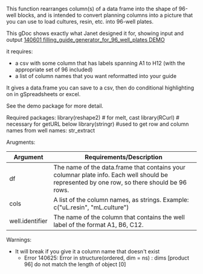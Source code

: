 This function rearranges column(s) of a data frame into the shape of 96-well blocks, and is intended to convert planning columns into a picture that you can use to load cultures, resin, etc. into 96-well plates.

This gDoc shows exactly what Janet designed it for, showing input and output
[140601 filling_guide_generator_for_96_well_plates DEMO](https://docs.google.com/spreadsheets/d/1l60FNFIF2afnxNQVqEfH7sgYI51THDVVXns14lnkdhU/edit#gid=1109366614)

it requires:
* a csv with some column that has labels spanning A1 to H12 (with the appropriate set of 96 included)
* a list of column names that you want reformatted into your guide

It gives a data.frame you can save to a csv, then do conditional highlighting on in gSpreadsheets or excel.

See the demo package for more detail.  

Required packages:
library(reshape2)  # for melt, cast
library(RCurl) # necessary for getURL below
library(stringr)  #used to get row and column names from well names: str_extract

Arugments:

Argument  | Requirements/Description
------------- | -------------
df | The name of the data.frame that contains your columnar plate info.  Each well should be represented by one row, so there should be 96 rows. 
cols  | A list of the column names, as strings.  Example: c("uL.resin", "mL.culture")
well.identifier  |  The name of the column that contains the well label of the format A1, B6, C12. 

Warnings:
* It will break if you give it a column name that doesn't exist
  * Error 140625: Error in structure(ordered, dim = ns) : 
  dims [product 96] do not match the length of object [0] 
